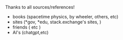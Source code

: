 Thanks to all sources/references!
- books (spacetime physics, by wheeler, others, etc)
- sites (*gov, *edu, stack.exchange's sites, )
- friends ( etc )
- AI's (chatgpt,etc)
